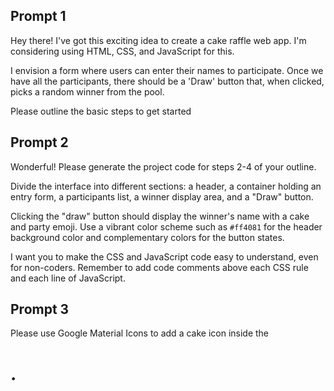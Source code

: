 ## Prompt 1
Hey there! I've got this exciting idea to create a cake raffle web app. I'm considering using HTML, CSS, and JavaScript for this.

I envision a form where users can enter their names to participate. Once we have all the participants, there should be a 'Draw' button that, when clicked, picks a random winner from the pool. 

Please outline the basic steps to get started

## Prompt 2
Wonderful! Please generate the project code for steps 2-4 of your outline. 

Divide the interface into different sections: a header, a container holding an entry form, a participants list, a winner display area, and a "Draw" button.

Clicking the "draw" button should display the winner's name with a cake and party emoji. Use a vibrant color scheme such as `#ff4081` for the header background color and complementary colors for the button states. 

I want you to make the CSS and JavaScript code easy to understand, even for non-coders. Remember to add code comments above each CSS rule and each line of JavaScript.

## Prompt 3
Please use Google Material Icons to add a cake icon inside the <h1>.